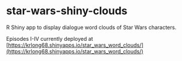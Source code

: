 # star-wars-shiny-clouds
R Shiny app to display dialogue word clouds of Star Wars characters.

Episodes I-IV currently deployed at [https://krlong68.shinyapps.io/star_wars_word_clouds/](https://krlong68.shinyapps.io/star_wars_word_clouds/)
